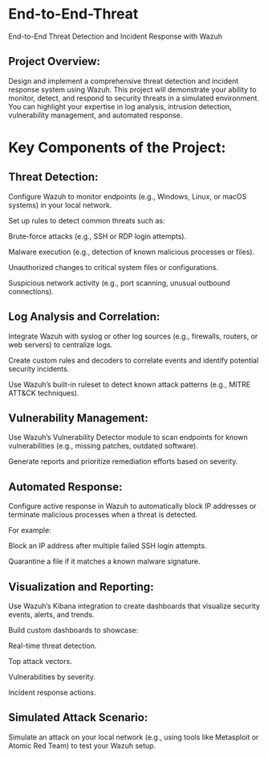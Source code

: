 # End-to-End-Threat
End-to-End Threat Detection and Incident Response with Wazuh

## Project Overview:

Design and implement a comprehensive threat detection and incident response system using Wazuh. This project will demonstrate your ability to monitor, detect, and respond to security threats in a simulated environment. You can highlight your expertise in log analysis, intrusion detection, vulnerability management, and automated response.

# Key Components of the Project:
## Threat Detection:

Configure Wazuh to monitor endpoints (e.g., Windows, Linux, or macOS systems) in your local network.

Set up rules to detect common threats such as:

Brute-force attacks (e.g., SSH or RDP login attempts).

Malware execution (e.g., detection of known malicious processes or files).

Unauthorized changes to critical system files or configurations.

Suspicious network activity (e.g., port scanning, unusual outbound connections).

## Log Analysis and Correlation:

Integrate Wazuh with syslog or other log sources (e.g., firewalls, routers, or web servers) to centralize logs.

Create custom rules and decoders to correlate events and identify potential security incidents.

Use Wazuh’s built-in ruleset to detect known attack patterns (e.g., MITRE ATT&CK techniques).

## Vulnerability Management:

Use Wazuh’s Vulnerability Detector module to scan endpoints for known vulnerabilities (e.g., missing patches, outdated software).

Generate reports and prioritize remediation efforts based on severity.

## Automated Response:

Configure active response in Wazuh to automatically block IP addresses or terminate malicious processes when a threat is detected.

For example:

Block an IP address after multiple failed SSH login attempts.

Quarantine a file if it matches a known malware signature.

## Visualization and Reporting:

Use Wazuh’s Kibana integration to create dashboards that visualize security events, alerts, and trends.

Build custom dashboards to showcase:

Real-time threat detection.

Top attack vectors.

Vulnerabilities by severity.

Incident response actions.

## Simulated Attack Scenario:

Simulate an attack on your local network (e.g., using tools like Metasploit or Atomic Red Team) to test your Wazuh setup.